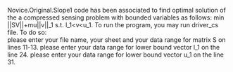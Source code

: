 Novice.Original.Slope1 code has been associated to find optimal solution of the a compressed sensing problem with bounded variables as follows:
min ||SV||+mu||v||_1
s.t. l_1<v<u_1.
To run the program, you may run driver_cs file. To do so:    
please enter your file name, your sheet and your data range for matrix S on lines 11-13.
please enter  your data range for lower bound vector l_1 on the line 24.
please enter  your data range for lower bound vector u_1 on the line 31.
